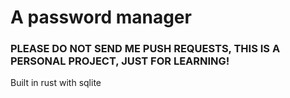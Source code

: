 # A password manager
### PLEASE DO NOT SEND ME PUSH REQUESTS, THIS IS A PERSONAL PROJECT, JUST FOR LEARNING!
Built in rust with sqlite
